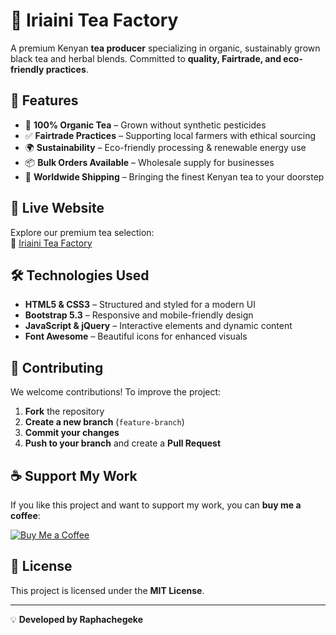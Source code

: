# 🍵 Iriaini Tea Factory  

A premium Kenyan **tea producer** specializing in organic, sustainably grown black tea and herbal blends. Committed to **quality, Fairtrade, and eco-friendly practices**.  

## 🌟 Features  
- 🍃 **100% Organic Tea** – Grown without synthetic pesticides  
- ✅ **Fairtrade Practices** – Supporting local farmers with ethical sourcing  
- 🌍 **Sustainability** – Eco-friendly processing & renewable energy use  
- 📦 **Bulk Orders Available** – Wholesale supply for businesses  
- 🚚 **Worldwide Shipping** – Bringing the finest Kenyan tea to your doorstep  

## 🔗 Live Website  
Explore our premium tea selection:  
🔗 [Iriaini Tea Factory](https://iriaini.vercel.app/)  

## 🛠️ Technologies Used  
- **HTML5 & CSS3** – Structured and styled for a modern UI  
- **Bootstrap 5.3** – Responsive and mobile-friendly design  
- **JavaScript & jQuery** – Interactive elements and dynamic content  
- **Font Awesome** – Beautiful icons for enhanced visuals  

## 🤝 Contributing  
We welcome contributions! To improve the project:  
1. **Fork** the repository  
2. **Create a new branch** (`feature-branch`)  
3. **Commit your changes**  
4. **Push to your branch** and create a **Pull Request**  

## ☕ Support My Work  
If you like this project and want to support my work, you can **buy me a coffee**:  

[![Buy Me a Coffee](https://cdn.buymeacoffee.com/buttons/v2/default-yellow.png)](https://buymeacoffee.com/raphachegeke)  

## 📜 License  
This project is licensed under the **MIT License**.  

---
💡 **Developed by Raphachegeke**
